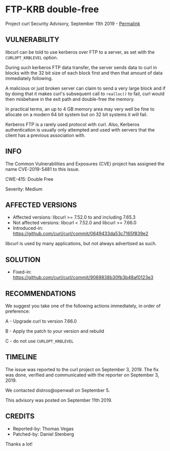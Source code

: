 FTP-KRB double-free
===================

Project curl Security Advisory, September 11th 2019 -
[Permalink](https://curl.se/docs/CVE-2019-5481.html)

VULNERABILITY
-------------

libcurl can be told to use kerberos over FTP to a server, as set with the
`CURLOPT_KRBLEVEL` option.

During such kerberos FTP data transfer, the server sends data to curl in
blocks with the 32 bit size of each block first and then that amount of data
immediately following.

A malicious or just broken server can claim to send a very large block and if
by doing that it makes curl's subsequent call to `realloc()` to fail, curl
would then misbehave in the exit path and double-free the memory.

In practical terms, an up to 4 GB memory area may very well be fine to
allocate on a modern 64 bit system but on 32 bit systems it will fail.

Kerberos FTP is a rarely used protocol with curl. Also, Kerberos
authentication is usually only attempted and used with servers that the client
has a previous association with.

INFO
----

The Common Vulnerabilities and Exposures (CVE) project has assigned the name
CVE-2019-5481 to this issue.

CWE-415: Double Free

Severity: Medium

AFFECTED VERSIONS
-----------------

- Affected versions: libcurl >= 7.52.0 to and including 7.65.3
- Not affected versions: libcurl < 7.52.0 and libcurl >= 7.66.0
- Introduced-in: https://github.com/curl/curl/commit/0649433da53c7165f839e2

libcurl is used by many applications, but not always advertised as such.

SOLUTION
------------

- Fixed-in: https://github.com/curl/curl/commit/9069838b30fb3b48af0123e3

RECOMMENDATIONS
--------------

We suggest you take one of the following actions immediately, in order of
preference:

 A - Upgrade curl to version 7.66.0

 B - Apply the patch to your version and rebuild
 
 C - do not use `CURLOPT_KRBLEVEL`

TIMELINE
--------

The issue was reported to the curl project on September 3, 2019. The fix was done,
verified and communicated with the reporter on September 3, 2019.

We contacted distros@openwall on September 5.

This advisory was posted on September 11th 2019.

CREDITS
-------

- Reported-by: Thomas Vegas
- Patched-by: Daniel Stenberg

Thanks a lot!

